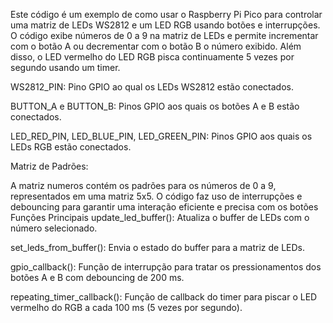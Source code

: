 Este código é um exemplo de como usar o Raspberry Pi Pico para controlar uma matriz de LEDs WS2812 e um LED RGB usando botões e interrupções. O código exibe números de 0 a 9 na matriz de LEDs e permite incrementar com o botão A ou decrementar com o botão B o número exibido. Além disso, o LED vermelho do LED RGB pisca continuamente 5 vezes por segundo usando um timer.

WS2812_PIN: Pino GPIO ao qual os LEDs WS2812 estão conectados.

BUTTON_A e BUTTON_B: Pinos GPIO aos quais os botões A e B estão conectados.

LED_RED_PIN, LED_BLUE_PIN, LED_GREEN_PIN: Pinos GPIO aos quais os LEDs RGB estão conectados.

Matriz de Padrões:

A matriz numeros contém os padrões para os números de 0 a 9, representados em uma matriz 5x5.
O código faz uso de interrupções e debouncing para garantir uma interação eficiente e precisa com os botões
Funções Principais
update_led_buffer(): Atualiza o buffer de LEDs com o número selecionado.

set_leds_from_buffer(): Envia o estado do buffer para a matriz de LEDs.

gpio_callback(): Função de interrupção para tratar os pressionamentos dos botões A e B com debouncing de 200 ms.

repeating_timer_callback(): Função de callback do timer para piscar o LED vermelho do RGB a cada 100 ms (5 vezes por segundo).
